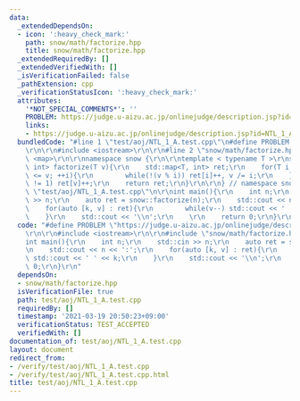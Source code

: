 ```yaml
---
data:
  _extendedDependsOn:
  - icon: ':heavy_check_mark:'
    path: snow/math/factorize.hpp
    title: snow/math/factorize.hpp
  _extendedRequiredBy: []
  _extendedVerifiedWith: []
  _isVerificationFailed: false
  _pathExtension: cpp
  _verificationStatusIcon: ':heavy_check_mark:'
  attributes:
    '*NOT_SPECIAL_COMMENTS*': ''
    PROBLEM: https://judge.u-aizu.ac.jp/onlinejudge/description.jsp?id=NTL_1_A
    links:
    - https://judge.u-aizu.ac.jp/onlinejudge/description.jsp?id=NTL_1_A
  bundledCode: "#line 1 \"test/aoj/NTL_1_A.test.cpp\"\n#define PROBLEM \"https://judge.u-aizu.ac.jp/onlinejudge/description.jsp?id=NTL_1_A\"\
    \r\n\r\n#include <iostream>\r\n\r\n#line 2 \"snow/math/factorize.hpp\"\n\r\n#include\
    \ <map>\r\n\r\nnamespace snow {\r\n\r\ntemplate < typename T >\r\nstd::map<T,\
    \ int> factorize(T v){\r\n    std::map<T, int> ret;\r\n    for(T i = 2; i * i\
    \ <= v; ++i){\r\n        while(!(v % i)) ret[i]++, v /= i;\r\n    }\r\n    if(v\
    \ != 1) ret[v]++;\r\n    return ret;\r\n}\r\n\r\n} // namespace snow\n#line 6\
    \ \"test/aoj/NTL_1_A.test.cpp\"\n\r\nint main(){\r\n    int n;\r\n    std::cin\
    \ >> n;\r\n    auto ret = snow::factorize(n);\r\n    std::cout << n << ':';\r\n\
    \    for(auto [k, v] : ret){\r\n        while(v--) std::cout << ' ' << k;\r\n\
    \    }\r\n    std::cout << '\\n';\r\n    \r\n    return 0;\r\n}\r\n"
  code: "#define PROBLEM \"https://judge.u-aizu.ac.jp/onlinejudge/description.jsp?id=NTL_1_A\"\
    \r\n\r\n#include <iostream>\r\n\r\n#include \"snow/math/factorize.hpp\"\r\n\r\n\
    int main(){\r\n    int n;\r\n    std::cin >> n;\r\n    auto ret = snow::factorize(n);\r\
    \n    std::cout << n << ':';\r\n    for(auto [k, v] : ret){\r\n        while(v--)\
    \ std::cout << ' ' << k;\r\n    }\r\n    std::cout << '\\n';\r\n    \r\n    return\
    \ 0;\r\n}\r\n"
  dependsOn:
  - snow/math/factorize.hpp
  isVerificationFile: true
  path: test/aoj/NTL_1_A.test.cpp
  requiredBy: []
  timestamp: '2021-03-19 20:50:23+09:00'
  verificationStatus: TEST_ACCEPTED
  verifiedWith: []
documentation_of: test/aoj/NTL_1_A.test.cpp
layout: document
redirect_from:
- /verify/test/aoj/NTL_1_A.test.cpp
- /verify/test/aoj/NTL_1_A.test.cpp.html
title: test/aoj/NTL_1_A.test.cpp
---
```

